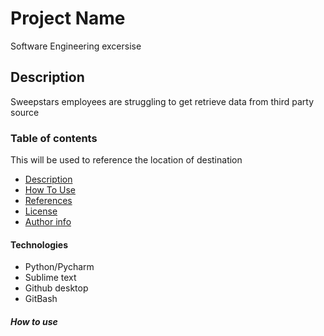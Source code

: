 # Project Name

Software Engineering excersise

## Description

Sweepstars employees are struggling to get retrieve data from third party source

### Table of contents
This will be used to reference the location of destination

- [Description](#Description)
- [How To Use](#how-to-use)
- [References](#references)
- [License](#Licence)
- [Author info](#author-info)

#### Technologies

- Python/Pycharm
- Sublime text
- Github desktop
- GitBash

##### How to use 





 
